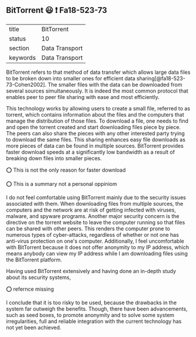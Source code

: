 ## BitTorrent :smiley:  :exclamation: Fa18-523-73


|          |                |
| -------- | -------------- |
| title    | BitTorrent     | 
| status   | 10             |
| section  | Data Transport |
| keywords | Data Transport |



BitTorrent refers to that method of data transfer which allows large
data files to be broken down into smaller ones for efficient data
sharing[@fa18-523-73-Cohen2002]. The smaller files with the data can be
downloaded from several sources simultaneously. It is indeed the most
common protocol that enables peer to peer file sharing with ease and
most efficiently.

This technology works by allowing users to create a small file,
referred to as torrent, which contains information about the files
and the computers that manage the distribution of those files. To
download a file, one needs to find and open the torrent created and
start downloading files piece by piece. The peers can also share the
pieces with any other interested party trying to download the same
files. This sharing enhances easy file downloads as more pieces of
data can be found in multiple sources. BitTorrent provides faster
download speeds at a significantly low bandwidth as a result of
breaking down files into smaller pieces.

:o: This is not the only reason for faster download

:o: This is a summary not a personal oppiniom

I do not feel comfortable using BitTorrent mainly due to the security
issues associated with them. When downloading files from multiple
sources, the computers and the network are at risk of getting infected
with viruses, malware, and spyware programs. Another major security
concern is the directive on the torrent website to leave the computer
running so that files can be shared with other peers. This renders the
computer prone to numerous types of cyber-attacks, regardless of
whether or not one has anti-virus protection on one's computer.
Additionally, I feel uncomfortable with BitTorrent because it does not
offer anonymity to my IP address, which means anybody can view my IP
address while I am downloading files using the BitTorrent platform.

Having used BitTorrent extensively and having done an in-depth study
about its security systems, 

:o: refernce missing 

I conclude that it is too risky to be
used, because the drawbacks in the system far outweigh the benefits.
Though, there have been advancements, such as seed boxes, to promote
anonymity and to solve some system irregularities, full and reliable
integration with the current technology has not yet been achieved.

